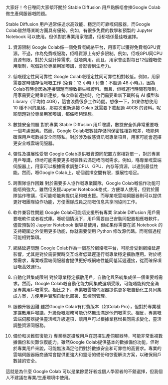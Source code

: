 大家好！今日嚟同大家傾吓關於 Stable Diffusion 用戶點解唔會揀Google Colab做生產伺服器嘅問題。

 Stable Diffusion 用戶通常係追求高效能、穩定同可靠嘅伺服器，而Google Colab雖然喺某啲方面具有優勢，例如，有很多免費的教學和預製的 Jupyter Notebook 可以使用。但係對於專業用家嚟講，佢都唔係最佳嘅選擇。

1.  資源限制 
	   Google Colab係一個免費嘅網絡平台，用家可以獲得免費嘅GPU資源。不過，作為免費嘅服務，佢喺資源上有好多限制。例如，佢嘅GPU同CPU資源有限，對於大型計算需求，就唔夠用。而且，用家會面對每日12個鐘嘅使用限制，呢個對於專業用家嚟講，會影響到生產力。

2.  低嘅穩定性同可靠性 
	   Google Colab嘅穩定性同可靠性相對較低。例如，用家需要定時儲存佢哋嘅工作 (免費：12 小時 / 付費：不超過 48 小時。)，因為Colab有時會因為連接問題而導致損失嘅資料。而且，佢嘅運行時間有限制，用家需要定期重新連接。每次重新連接時，他們需要重新下載所有 AI 模型和 Library（平均約 4GB），這會浪費很多工作時間。想像一下，如果你想使用 10 種不同的風格，那每次重新連接 Colab 就需要下載超過 40GB 的資料。呢啲問題對於專業用家嚟講，都係唔夠理想。

3. 數據安全問題 
	   對於專業 Stable Diffusion 用戶嚟講，數據安全係非常重要嘅一個考慮因素。然而，Google Colab嘅數據存儲同保密性相對較差，唔能夠確保用戶嘅數據安全同隱私。對於涉及敏感資訊嘅專業項目，用家可能會選擇更安全嘅雲端伺服器。
   
4. 彈性及擴展性受限 
	   Google Colab提供嘅資源同配置方案相對單一，對於專業用戶嚟講，佢哋可能需要更多嘅彈性去滿足唔同嘅需求。例如，喺專業嘅雲端伺服器上，用家可以根據需求調整CPU、GPU、內存等資源，以達到最佳性能。然而，喺Google Colab上，呢個選擇空間有限，擴展性唔足。
   
5. 跨團隊協作困難 
	   對於需要多人協作嘅專業團隊，Google Colab嘅協作功能可能唔夠強大。雖然佢支援Jupyter Notebook格式，方便單人使用，但對於團隊協作嚟講，佢可能唔能夠提供足夠嘅支援。而專業嘅雲端伺服器則可以提供更好嘅團隊協作功能，方便團隊成員之間嘅信息共享同協同工作。
   
6. 軟件兼容性問題 
	   Google Colab可能唔支援所有專業 Stable Diffusion 用戶需要嘅軟件或者程式庫。喺呢個情況下，用戶需要自己安裝同配置相應嘅軟件，儘管預製的 Jupyter Notebook 很容易使用，但如果你需要在該 Notebook 的支持範圍之外使用更多功能，你就需要使用 Python 修改源代碼。而呢個過程可能相對繁瑣。
   
7. 網絡延遲問題 
	   Google Colab作為一個基於網絡嘅平台，可能會受到網絡延遲影響，尤其是對於需要實時交互或者低延遲運行嘅專業穩定擴散應用。對於呢類需求，專業嘅雲端伺服器會提供更好嘅網絡性能同低延遲連接，從而確保項目嘅高效運行。
   
8. 自動化與集成限制 
	   對於專業穩定擴散用戶，自動化與系統集成係一個重要嘅需求。然而，Google Colab嘅自動化能力同集成選項受限，可能唔能夠完全滿足專業用戶嘅需求。相比之下，專業嘅雲端伺服器提供更多嘅自動化工具同集成方案，方便用戶實現自動化部署、監控同管理。
   
9. 服務升級困難 
	   雖然Google Colab有付費版本（如Colab Pro），但對於專業穩定擴散用戶嚟講，升級後嘅服務可能仍然無法滿足他們嘅需求。相反，專業嘅雲端伺服器提供靈活嘅升級選項，讓用戶可以根據業務增長同需求變化，靈活調整資源同服務。

10.  備份和災難恢復能力 
		專業穩定擴散用戶在選擇生產伺服器時，可能非常重視數據備份和災難恢復能力。雖然Google Colab提供基本的數據備份功能，但對於專業用戶來說，可能無法滿足他們對於數據安全和可靠性的高要求。專業的雲端伺服器廠商通常會提供更強大和靈活的備份和恢復解決方案，以確保用戶數據的安全。


這就是為什麼 Google Colab 可以是業餘愛好者或個人學習者的不錯選擇，但我個人不建議在專業/生產環境中使用。